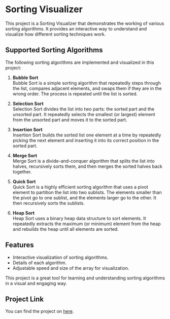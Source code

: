# Sorting Visualizer

This project is a Sorting Visualizer that demonstrates the working of various sorting algorithms. It provides an interactive way to understand and visualize how different sorting techniques work.

## Supported Sorting Algorithms

The following sorting algorithms are implemented and visualized in this project:

1. **Bubble Sort**  
    Bubble Sort is a simple sorting algorithm that repeatedly steps through the list, compares adjacent elements, and swaps them if they are in the wrong order. The process is repeated until the list is sorted.

2. **Selection Sort**  
    Selection Sort divides the list into two parts: the sorted part and the unsorted part. It repeatedly selects the smallest (or largest) element from the unsorted part and moves it to the sorted part.

3. **Insertion Sort**  
    Insertion Sort builds the sorted list one element at a time by repeatedly picking the next element and inserting it into its correct position in the sorted part.

4. **Merge Sort**  
    Merge Sort is a divide-and-conquer algorithm that splits the list into halves, recursively sorts them, and then merges the sorted halves back together.

5. **Quick Sort**  
    Quick Sort is a highly efficient sorting algorithm that uses a pivot element to partition the list into two sublists. The elements smaller than the pivot go to one sublist, and the elements larger go to the other. It then recursively sorts the sublists.

6. **Heap Sort**  
    Heap Sort uses a binary heap data structure to sort elements. It repeatedly extracts the maximum (or minimum) element from the heap and rebuilds the heap until all elements are sorted.

## Features

- Interactive visualization of sorting algorithms.
- Details of each algorithm.
- Adjustable speed and size of the array for visualization.

This project is a great tool for learning and understanding sorting algorithms in a visual and engaging way.

## Project Link

You can find the project on [here](https://sorting-visualizer-xmlb.onrender.com/).

